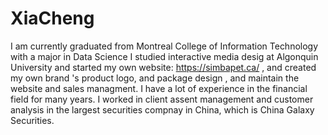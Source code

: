 # XiaCheng
I am currently graduated from Montreal College of Information Technology with a major in Data Science
I studied interactive media desig at Algonquin University and started my own website: https://simbapet.ca/ , and created my own brand 's product logo, and package design , and maintain the website and sales managment.
I have a lot of experience in the financial field for many years. I  worked in client assent management and customer analysis in the largest securities compnay in China, which is China Galaxy Securities.
